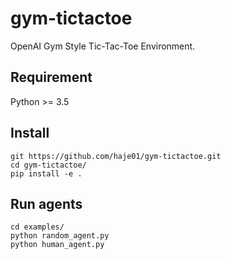 # gym-tictactoe

OpenAI Gym Style Tic-Tac-Toe Environment.

## Requirement

Python >= 3.5

## Install

    git https://github.com/haje01/gym-tictactoe.git
    cd gym-tictactoe/
    pip install -e .


## Run agents

    cd examples/
    python random_agent.py
    python human_agent.py
